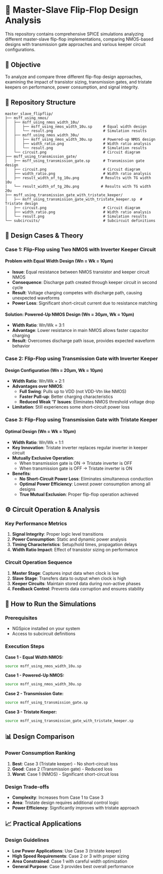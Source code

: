 # 🔄 Master-Slave Flip-Flop Design Analysis

This repository contains comprehensive SPICE simulations analyzing different master-slave flip-flop implementations, comparing NMOS-based designs with transmission gate approaches and various keeper circuit configurations.

## 🎯 Objective

To analyze and compare three different flip-flop design approaches, examining the impact of transistor sizing, transmission gates, and tristate keepers on performance, power consumption, and signal integrity.

## 📁 Repository Structure

```
master_slave_flipflip/
├── msff_using_nmos/
│   ├── msff_using_nmos_width_10u/
│   │   ├── msff_using_nmos_width_10u.sp     # Equal width design
│   │   └── result.png                       # Simulation results
│   ├── msff_using_nmos_width_30u/
│   │   ├── msff_using_nmos_width_30u.sp     # Powered-up NMOS design
│   │   ├── width_ratio.png                  # Width ratio analysis
│   │   └── result.png                       # Simulation results
│   └── circuit.png                          # Circuit diagram
├── msff_using_transmission_gate/
│   ├── msff_using_transmission_gate.sp      # Transmission gate design
│   ├── circuit.png                          # Circuit diagram
│   ├── width_ratio.png                      # Width ratio analysis
│   ├── result_width_of_tg_10u.png          # Results with TG width 10u
│   └── result_width_of_tg_20u.png          # Results with TG width 20u
├── msff_using_transmission_gate_with_tristate_keeper/
│   ├── msff_using_transmission_gate_with_tristate_keeper.sp  # Tristate design
│   ├── circuit.png                          # Circuit diagram
│   ├── width_ratio.png                      # Width ratio analysis
│   └── result.png                           # Simulation results
└── subcircuits/                             # Subcircuit definitions
```

## 🔬 Design Cases & Theory

### Case 1: Flip-Flop using Two NMOS with Inverter Keeper Circuit

#### Problem with Equal Width Design (Wn = Wk = 10µm)
- **Issue**: Equal resistance between NMOS transistor and keeper circuit NMOS
- **Consequence**: Discharge path created through keeper circuit in second cycle
- **Result**: Voltage charging competes with discharge path, causing unexpected waveforms
- **Power Loss**: Significant short-circuit current due to resistance matching

#### Solution: Powered-Up NMOS Design (Wn = 30µm, Wk = 10µm)
- **Width Ratio**: Wn/Wk = 3:1
- **Advantage**: Lower resistance in main NMOS allows faster capacitor charging
- **Result**: Overcomes discharge path issue, provides expected waveform behavior

### Case 2: Flip-Flop using Transmission Gate with Inverter Keeper

#### Design Configuration (Wn = 20µm, Wk = 10µm)
- **Width Ratio**: Wn/Wk = 2:1
- **Advantages over NMOS**:
  - **Full Swing**: Pulls up to VDD (not VDD-Vtn like NMOS)
  - **Faster Pull-up**: Better charging characteristics
  - **Reduced Weak '1' Issues**: Eliminates NMOS threshold voltage drop
- **Limitation**: Still experiences some short-circuit power loss

### Case 3: Flip-Flop using Transmission Gate with Tristate Keeper

#### Optimal Design (Wn = Wk = 10µm)
- **Width Ratio**: Wn/Wk = 1:1
- **Key Innovation**: Tristate inverter replaces regular inverter in keeper circuit
- **Mutually Exclusive Operation**:
  - When transmission gate is ON → Tristate inverter is OFF
  - When transmission gate is OFF → Tristate inverter is ON
- **Benefits**:
  - **No Short-Circuit Power Loss**: Eliminates simultaneous conduction
  - **Optimal Power Efficiency**: Lowest power consumption among all designs
  - **True Mutual Exclusion**: Proper flip-flop operation achieved

## ⚙️ Circuit Operation & Analysis

### Key Performance Metrics
1. **Signal Integrity**: Proper logic level transitions
2. **Power Consumption**: Static and dynamic power analysis
3. **Timing Characteristics**: Setup/hold times, propagation delays
4. **Width Ratio Impact**: Effect of transistor sizing on performance

### Circuit Operation Sequence
1. **Master Stage**: Captures input data when clock is low
2. **Slave Stage**: Transfers data to output when clock is high
3. **Keeper Circuits**: Maintain stored data during non-active phases
4. **Feedback Control**: Prevents data corruption and ensures stability

## 🚀 How to Run the Simulations

### Prerequisites
- NGSpice installed on your system
- Access to subcircuit definitions

### Execution Steps

**Case 1 - Equal Width NMOS:**
```bash
source msff_using_nmos_width_10u.sp
```

**Case 1 - Powered-Up NMOS:**
```bash
source msff_using_nmos_width_30u.sp
```

**Case 2 - Transmission Gate:**
```bash
source msff_using_transmission_gate.sp
```

**Case 3 - Tristate Keeper:**
```bash
source msff_using_transmission_gate_with_tristate_keeper.sp
```

## 📊 Design Comparison

### Power Consumption Ranking
1. **Best**: Case 3 (Tristate keeper) - No short-circuit loss
2. **Good**: Case 2 (Transmission gate) - Reduced loss
3. **Worst**: Case 1 (NMOS) - Significant short-circuit loss

### Design Trade-offs
- **Complexity**: Increases from Case 1 to Case 3
- **Area**: Tristate design requires additional control logic
- **Power Efficiency**: Significantly improves with tristate approach

## 📈 Practical Applications

### Design Guidelines
- **Low Power Applications**: Use Case 3 (tristate keeper)
- **High Speed Requirements**: Case 2 or 3 with proper sizing
- **Area Constrained**: Case 1 with careful width optimization
- **General Purpose**: Case 3 provides best overall performance

